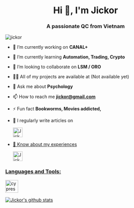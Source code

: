 <h1 align="center">Hi 👋, I'm Jickor</h1>
<h3 align="center">A passionate QC from Vietnam</h3>

<p align="left"> <img src="https://komarev.com/ghpvc/?username=jickor&label=Profile%20views&color=0e75b6&style=flat" alt="jickor" /> </p>

- 🔭 I’m currently working on **CANAL+**

- 🌱 I’m currently learning **Automation, Trading, Crypto**

- 👯 I’m looking to collaborate on **LSM / ORO**

- 👨‍💻 All of my projects are available at (Not available yet)

- 💬 Ask me about **Psychology**

- 📫 How to reach me **jickor@gmail.com**

- ⚡ Fun fact **Bookworms, Movies addicted,**

- 📝 I regularly write articles on <p><a href="https://jickor.wordpress.com" target="_blank"> <img src="https://upload.wikimedia.org/wikipedia/commons/thumb/0/09/Wordpress-Logo.svg/200px-Wordpress-Logo.svg.png" alt="Jickor's Wordpress Profile" height="30" width="30" data-canonical-src="https://commons.wikimedia.org/wiki/File:Wordpress-Logo.svg" style="max-width:100%;"> </p>

- 📄 Know about my experiences <p> <a href="https://www.linkedin.com/in/tathanhnguyen/" target="_blank"> <img src="https://camo.githubusercontent.com/e591fde37567a32e51fb1b98924f4df8e45199dca985500749e2a9938fa3e322/68747470733a2f2f7777772e766563746f726c6f676f2e7a6f6e652f6c6f676f732f6c696e6b6564696e2f6c696e6b6564696e2d69636f6e2e737667" alt="Jickor's LinkedIn Profile" height="30" width="30" data-canonical-src="https://www.vectorlogo.zone/logos/linkedin/linkedin-icon.svg" style="max-width:100%;"> </p>

<h3 align="left">Languages and Tools:</h3>
<p align="left"> <a href="https://www.cypress.io" target="_blank"> <img src="https://raw.githubusercontent.com/simple-icons/simple-icons/6e46ec1fc23b60c8fd0d2f2ff46db82e16dbd75f/icons/cypress.svg" alt="cypress" width="40" height="40"/> </a> </p>

[![Jickor's github stats](https://github-readme-stats.vercel.app/api?username=jickor)](https://github.com/jickor/github-readme-stats)

